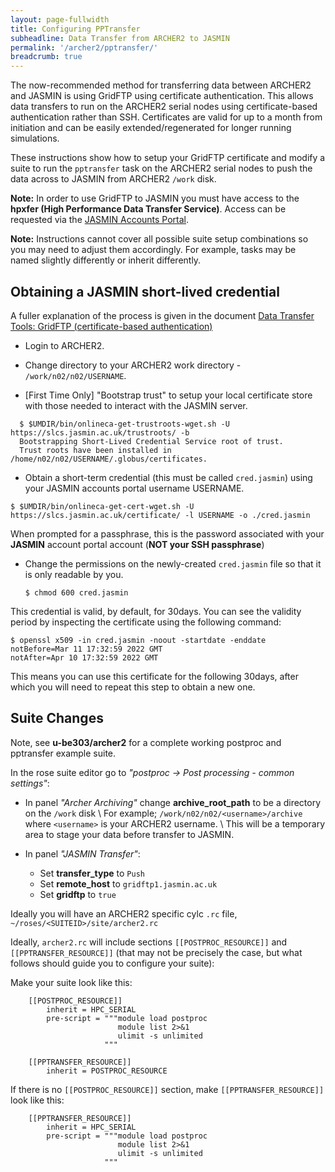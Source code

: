 ```yaml
---
layout: page-fullwidth
title: Configuring PPTransfer
subheadline: Data Transfer from ARCHER2 to JASMIN
permalink: '/archer2/pptransfer/'
breadcrumb: true
---
```

The now-recommended method for transferring data between ARCHER2 and JASMIN is using GridFTP using certificate authentication.  This allows data transfers to run on the ARCHER2 serial nodes using certificate-based authentication rather than SSH.  Certificates are valid for up to a month from initiation and can be easily extended/regenerated for longer running simulations.

These instructions show how to setup your GridFTP certificate and modify a suite to run the `pptransfer` task on the ARCHER2 serial nodes to push the data across to JASMIN from ARCHER2 `/work` disk. 

**Note:** In order to use GridFTP to JASMIN you must have access to the **hpxfer (High Performance Data Transfer Service)**. Access can be requested via the [JASMIN Accounts Portal](https://accounts.jasmin.ac.uk/).

**Note:** Instructions cannot cover all possible suite setup combinations so you may need to adjust them accordingly. For example, tasks may be named slightly differently or inherit differently.

## Obtaining a JASMIN short-lived credential

A fuller explanation of the process is given in the document [Data Transfer Tools: GridFTP (certificate-based authentication)](https://help.jasmin.ac.uk/article/3808-data-transfer-tools-gridftp-cert-based-auth)

* Login to ARCHER2.

* Change directory to your ARCHER2 work directory - `/work/n02/n02/USERNAME`.  

* [First Time Only] "Bootstrap trust" to setup your local certificate store with those needed to interact with the JASMIN server.
~~~
  $ $UMDIR/bin/onlineca-get-trustroots-wget.sh -U https://slcs.jasmin.ac.uk/trustroots/ -b
  Bootstrapping Short-Lived Credential Service root of trust.
  Trust roots have been installed in /home/n02/n02/USERNAME/.globus/certificates.
~~~

* Obtain a short-term credential (this must be called `cred.jasmin`) using your JASMIN accounts portal username USERNAME.
~~~
$ $UMDIR/bin/onlineca-get-cert-wget.sh -U https://slcs.jasmin.ac.uk/certificate/ -l USERNAME -o ./cred.jasmin
~~~
When prompted for a passphrase, this is the password associated with your **JASMIN** account portal account (**NOT your SSH passphrase**)

* Change the permissions on the newly-created `cred.jasmin` file so that it is only readable by you.

  `$ chmod 600 cred.jasmin`

This credential is valid, by default, for 30days.  You can see the validity period by inspecting the certificate using the following command:
~~~
$ openssl x509 -in cred.jasmin -noout -startdate -enddate
notBefore=Mar 11 17:32:59 2022 GMT
notAfter=Apr 10 17:32:59 2022 GMT
~~~

This means you can use this certificate for the following 30days, after which you will need to repeat this step to obtain a new one.

## Suite Changes

Note, see **u-be303/archer2** for a complete working postproc and pptransfer example suite.

In the rose suite editor go to *"postproc -> Post processing - common settings"*:

*  In panel *"Archer Archiving"* change **archive_root_path** to be a directory on the `/work` disk \\
For example; `/work/n02/n02/<username>/archive` where `<username>` is your ARCHER2 username.  \\
This will be a temporary area to stage your data before transfer to JASMIN.

* In panel *"JASMIN Transfer"*:
  * Set **transfer_type** to `Push`
  * Set **remote_host** to `gridftp1.jasmin.ac.uk` 
  * Set **gridftp** to `true`

Ideally you will have an ARCHER2 specific cylc `.rc` file, `~/roses/<SUITEID>/site/archer2.rc` 

Ideally, `archer2.rc` will include sections `[[POSTPROC_RESOURCE]]` and `[[PPTRANSFER_RESOURCE]]` (that may not be precisely the case, but what follows should guide you to configure your suite):

Make your suite look like this:
~~~
    [[POSTPROC_RESOURCE]]
        inherit = HPC_SERIAL
        pre-script = """module load postproc
                        module list 2>&1
                        ulimit -s unlimited
                     """
                     
    [[PPTRANSFER_RESOURCE]]
        inherit = POSTPROC_RESOURCE
~~~

If there is no `[[POSTPROC_RESOURCE]]` section, make `[[PPTRANSFER_RESOURCE]]` look like this:
~~~
    [[PPTRANSFER_RESOURCE]]
        inherit = HPC_SERIAL
        pre-script = """module load postproc
                        module list 2>&1
                        ulimit -s unlimited
                     """
~~~

